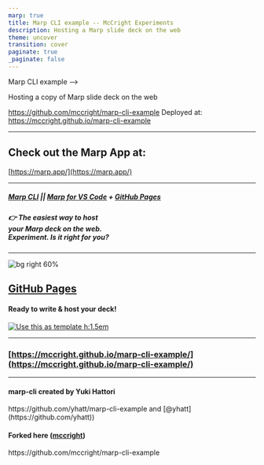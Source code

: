 ```yaml
---
marp: true
title: Marp CLI example -- McCright Experiments
description: Hosting a Marp slide deck on the web
theme: uncover
transition: cover
paginate: true
_paginate: false
---
```


<!-- # ![bg opacity](./assets/gradient.jpg) -->

<!-- <!--fit--> Marp CLI example -->

Hosting a copy of Marp slide deck on the web

https://github.com/mccright/marp-cli-example
Deployed at: 
https://mccright.github.io/marp-cli-example

<!-- <style scoped>a { color: #26c; }</style> -->

<!-- This is presenter note. You can write down notes through HTML comment. -->

---

<!-- ![Marp bg 60%](https://raw.githubusercontent.com/marp-team/marp/master/marp.png) -->  
## Check out the Marp App at:  
[https://marp.app/](https://marp.app/)  

---

<!-- _backgroundColor: "#123" -->
<!-- _color: "#fff" -->

##### <!--fit--> [Marp CLI](https://github.com/marp-team/marp-cli) || [Marp for VS Code](https://marketplace.visualstudio.com/items?itemName=marp-team.marp-vscode) + [GitHub Pages](https://github.com/pages)  

##### <!--fit--> 👉 The easiest way to host<br />your Marp deck on the web.<br />Experiment.  Is it right for you?

---

![bg right 60%](https://icongr.am/octicons/mark-github.svg)

## **[GitHub Pages](https://github.com/pages)**

#### Ready to write & host your deck!

[![Use this as template h:1.5em](https://img.shields.io/badge/-Use%20this%20as%20template-brightgreen?style=for-the-badge&logo=github)](https://github.com/yhatt/marp-cli-example/generate)

---
<!-- 
![bg right 60%](https://icongr.am/simple/netlify.svg?colored)

## **[Netlify](https://www.netlify.com/)**

#### Ready to write & host your deck!

[![Deploy to Netlify h:1.5em](./assets/netlify-deploy-button.svg)](https://app.netlify.com/start/deploy?repository=https://github.com/yhatt/marp-cli-example)

---

![bg right 60%](https://icongr.am/simple/zeit.svg)

## **[Vercel](https://vercel.com/)**

#### Ready to write & host your deck!

[![Deploy to Vercel h:1.5em](https://vercel.com/button)](https://vercel.com/import/project?template=https://github.com/yhatt/marp-cli-example)  

---
--> 
### <!--fit--> [https://mccright.github.io/marp-cli-example/](https://mccright.github.io/marp-cli-example/)  

---

#### marp-cli created by Yuki Hattori  
<!--fit--> https://github.com/yhatt/marp-cli-example and [@yhatt](https://github.com/yhatt))  
#### Forked here ([mccright](https://github.com/mccright))  
<!--fit--> https://github.com/mccright/marp-cli-example  
